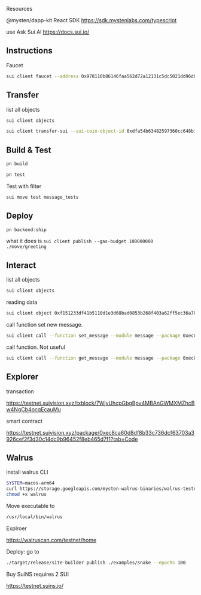
Resources

@mysten/dapp-kit React SDK
https://sdk.mystenlabs.com/typescript

use Ask Sui Al https://docs.sui.io/ 

## Instructions

Faucet

```bash
sui client faucet --address 0x978110b86146faa562d72a12131c5dc5021dd96d88e715c79d14fb9df0406c41
```

## Transfer

list all objects

```bash
sui client objects
```

```bash
sui client transfer-sui --sui-coin-object-id 0xdfa54b63482597360cc648b1cd6d6dce63c701786fb0e63fc4812f342ba9ea82 --to 0x978110b86146faa562d72a12131c5dc5021dd96d88e715c79d14fb9df0406c41 --amount 1234567 --gas-budget 900000000
```

## Build & Test

```bash
pn build
```

```bash
pn test
```

Test with filter
```bash
sui move test message_tests
```

## Deploy

```bash
pn backend:ship
```

what it does is `sui client publish --gas-budget 100000000 ./move/greeting`

## Interact

list all objects

```bash
sui client objects
```

reading data

```bash
sui client object 0xf151233df41b5110d1e3d68bad0853b268f403a62ff5ec36a78aeaac25624f10
```

call function set new message.

```bash
sui client call --function set_message --module message --package 0xec8ca60d8df8b33c736dcf63703a3926cef2f3d30c14dc9b96452f8eb465d7f1 --args 0xf151233df41b5110d1e3d68bad0853b268f403a62ff5ec36a78aeaac25624f10 "Your new message" --gas-budget 10000000
```

call function. Not useful

```bash
sui client call --function get_message --module message --package 0xec8ca60d8df8b33c736dcf63703a3926cef2f3d30c14dc9b96452f8eb465d7f1 --args 0xf151233df41b5110d1e3d68bad0853b268f403a62ff5ec36a78aeaac25624f10 --gas-budget 10000000
```

## Explorer

transaction

https://testnet.suivision.xyz/txblock/7WjvUhcpGbgBpv4MBAnGWMXMZhcBw4NgCb4ocqEcauMu

smart contract

https://testnet.suivision.xyz/package/0xec8ca60d8df8b33c736dcf63703a3926cef2f3d30c14dc9b96452f8eb465d7f1?tab=Code


## Walrus

install walrus CLI

```bash
SYSTEM=macos-arm64
curl https://storage.googleapis.com/mysten-walrus-binaries/walrus-testnet-latest-$SYSTEM -o walrus
chmod +x walrus
```

Move executable to 

```bash
/usr/local/bin/walrus
```


Explroer 

https://walruscan.com/testnet/home

Deploy: go to 

```bash
./target/release/site-builder publish ./examples/snake --epochs 100
```

Buy SuiNS requires 2 SUI

https://testnet.suins.io/